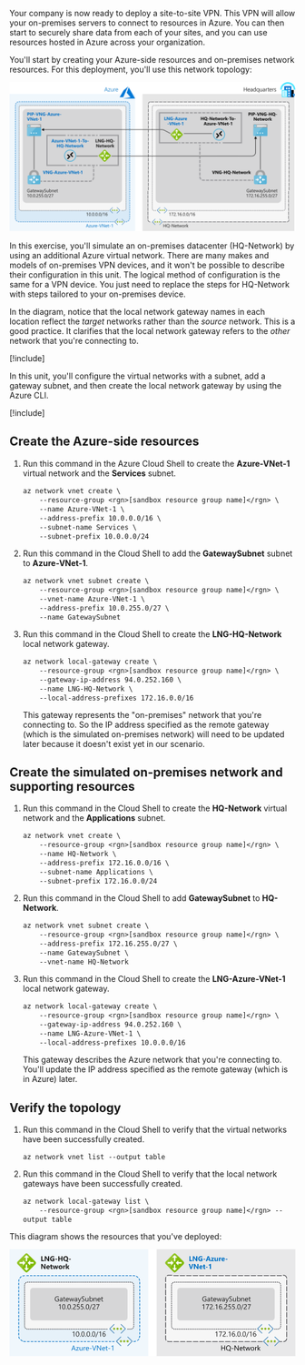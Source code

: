 Your company is now ready to deploy a site-to-site VPN. This VPN will allow your on-premises servers to connect to resources in Azure. You can then start to securely share data from each of your sites, and you can use resources hosted in Azure across your organization. 

You'll start by creating your Azure-side resources and on-premises network resources. For this deployment, you'll use this network topology:

![Network topology for unit 3 exercise](../media/3-network-topology-used-in-exercise.svg)

In this exercise, you'll simulate an on-premises datacenter (HQ-Network) by using an additional Azure virtual network. There are many makes and models of on-premises VPN devices, and it won't be possible to describe their configuration in this unit. The logical method of configuration is the same for a VPN device. You just need to replace the steps for HQ-Network with steps tailored to your on-premises device.

In the diagram, notice that the local network gateway names in each location reflect the *target* networks rather than the *source* network. This is a good practice. It clarifies that the local network gateway refers to the *other* network that you're connecting to.

[!include[](../../../includes/azure-sandbox-activate.md)]

In this unit, you'll configure the virtual networks with a subnet, add a gateway subnet, and then create the local network gateway by using the Azure CLI.

[!include[](../../../includes/azure-sandbox-regions-first-mention-note.md)]

## Create the Azure-side resources

1. Run this command in the Azure Cloud Shell to create the **Azure-VNet-1** virtual network and the **Services** subnet.

    ```azurecli
    az network vnet create \
        --resource-group <rgn>[sandbox resource group name]</rgn> \
        --name Azure-VNet-1 \
        --address-prefix 10.0.0.0/16 \
        --subnet-name Services \
        --subnet-prefix 10.0.0.0/24
    ```

1. Run this command in the Cloud Shell to add the **GatewaySubnet** subnet to **Azure-VNet-1**.

    ```azurecli
    az network vnet subnet create \
        --resource-group <rgn>[sandbox resource group name]</rgn> \
        --vnet-name Azure-VNet-1 \
        --address-prefix 10.0.255.0/27 \
        --name GatewaySubnet
    ```

1. Run this command in the Cloud Shell to create the **LNG-HQ-Network** local network gateway.

    ```azurecli
    az network local-gateway create \
        --resource-group <rgn>[sandbox resource group name]</rgn> \
        --gateway-ip-address 94.0.252.160 \
        --name LNG-HQ-Network \
        --local-address-prefixes 172.16.0.0/16
    ```

    This gateway represents the "on-premises" network that you're connecting to. So the IP address specified as the remote gateway (which is the simulated on-premises network) will need to be updated later because it doesn't exist yet in our scenario.

## Create the simulated on-premises network and supporting resources

1. Run this command in the Cloud Shell to create the **HQ-Network** virtual network and the **Applications** subnet.

    ```azurecli
    az network vnet create \
        --resource-group <rgn>[sandbox resource group name]</rgn> \
        --name HQ-Network \
        --address-prefix 172.16.0.0/16 \
        --subnet-name Applications \
        --subnet-prefix 172.16.0.0/24
    ```

1. Run this command in the Cloud Shell to add **GatewaySubnet** to **HQ-Network**.

    ```azurecli
    az network vnet subnet create \
        --resource-group <rgn>[sandbox resource group name]</rgn> \
        --address-prefix 172.16.255.0/27 \
        --name GatewaySubnet \
        --vnet-name HQ-Network
    ```

1. Run this command in the Cloud Shell to create the **LNG-Azure-VNet-1** local network gateway.

    ```azurecli
    az network local-gateway create \
        --resource-group <rgn>[sandbox resource group name]</rgn> \
        --gateway-ip-address 94.0.252.160 \
        --name LNG-Azure-VNet-1 \
        --local-address-prefixes 10.0.0.0/16
    ```

    This gateway describes the Azure network that you're connecting to. You'll update the IP address specified as the remote gateway (which is in Azure) later.

## Verify the topology

1. Run this command in the Cloud Shell to verify that the virtual networks have been successfully created.

    ```azurecli
    az network vnet list --output table
    ```

1. Run this command in the Cloud Shell to verify that the local network gateways have been successfully created.

    ```azurecli
    az network local-gateway list \
        --resource-group <rgn>[sandbox resource group name]</rgn> --output table
    ```

This diagram shows the resources that you've deployed:

![Resources deployed during unit 3 exercise](../media/3-resources-deployed-during-exercise.svg)
